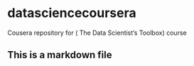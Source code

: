 datasciencecoursera
===================

Cousera repository for ( The Data Scientist’s Toolbox) course

## This is a markdown file
